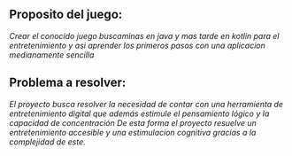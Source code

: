 ## Proposito del juego:
*Crear el conocido juego buscaminas en java y mas tarde en kotlin para el entretenimiento y asi aprender los primeros pasos con una aplicacion medianamente sencilla*
## Problema a resolver:
*El proyecto busca resolver la necesidad de contar con una herramienta de entretenimiento digital que además estimule el pensamiento lógico y la capacidad de concentración*
*De esta forma el proyecto resuelve un entretenimiento accesible y una estimulacion cognitiva gracias a la complejidad de este.*
